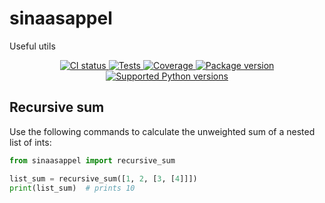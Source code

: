 # sinaasappel
Useful utils

<p align="center">
<a href="https://github.com/nicolasspring/sinaasappel/actions?query=event%3Apush+branch%3Amain+workflow%3ACI" target="_blank">
    <img src="https://img.shields.io/github/actions/workflow/status/nicolasspring/sinaasappel/ci.yml?branch=main&logo=github&label=CI" alt="CI status">
</a>
<a href="https://github.com/nicolasspring/sinaasappel/actions/workflows/test.yml?query=branch%3Amain+" target="_blank">
    <img src="https://img.shields.io/github/actions/workflow/status/nicolasspring/sinaasappel/test.yml?branch=main&logo=github&label=Tests" alt="Tests">
</a>
<a href="https://coverage-badge.samuelcolvin.workers.dev/redirect/nicolasspring/sinaasappel" target="_blank">
    <img src="https://coverage-badge.samuelcolvin.workers.dev/nicolasspring/sinaasappel.svg" alt="Coverage">
</a>
<a href="https://pypi.org/project/sinaasappel" target="_blank">
    <img src="https://img.shields.io/pypi/v/sinaasappel?&label=pypi%20package" alt="Package version">
</a>
<a href="https://pypi.org/project/sinaasappel" target="_blank">
    <img src="https://img.shields.io/pypi/pyversions/sinaasappel" alt="Supported Python versions">
</a>
</p>

## Recursive sum

Use the following commands to calculate the unweighted sum of a nested list of ints:

```python
from sinaasappel import recursive_sum

list_sum = recursive_sum([1, 2, [3, [4]]])
print(list_sum)  # prints 10
```

